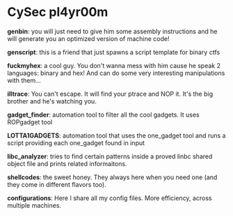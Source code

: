 # CySec pl4yr00m
**genbin**: you will just need to give him some assembly instructions and he will generate you an optimized version of machine code!

**genscript**: this is a friend that just spawns a script template for binary ctfs

**fuckmyhex**: a cool guy. You don't wanna mess with him cause he speak 2 languages: binary and hex! And can do some very interesting manipulations with them...

**illtrace**: You can't escape. It will find your ptrace and NOP it. It's the big brother and he's watching you.

**gadget_finder**: automation tool to filter all the cool gadgets. It uses ROPgadget tool

**LOTTA1GADGETS**: automation tool that uses the one\_gadget tool and runs a script providing each one\_gadget found in input

**libc_analyzer**: tries to find certain patterns inside a proved linbc shared object file and prints related informaitons.

**shellcodes**: the sweet honey. They always here when you need one (and they come in different flavors too).

**configurations**: Here I share all my config files. More efficiency, across multiple machines.
